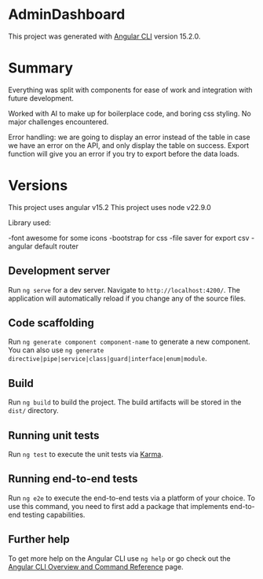 # AdminDashboard

This project was generated with [Angular CLI](https://github.com/angular/angular-cli) version 15.2.0.

# Summary

Everything was split with components for ease of work and integration with future development.

Worked with AI to make up for boilerplace code, and boring css styling. No major challenges encountered.

Error handling: we are going to display an error instead of the table in case we have an error on the API, and only display the table on success. Export function will give you an error if you try to export before the data loads.

# Versions

This project uses angular v15.2
This project uses node v22.9.0

Library used:

-font awesome for some icons
-bootstrap for css
-file saver for export csv
-angular default router

## Development server

Run `ng serve` for a dev server. Navigate to `http://localhost:4200/`. The application will automatically reload if you change any of the source files.

## Code scaffolding

Run `ng generate component component-name` to generate a new component. You can also use `ng generate directive|pipe|service|class|guard|interface|enum|module`.

## Build

Run `ng build` to build the project. The build artifacts will be stored in the `dist/` directory.

## Running unit tests

Run `ng test` to execute the unit tests via [Karma](https://karma-runner.github.io).

## Running end-to-end tests

Run `ng e2e` to execute the end-to-end tests via a platform of your choice. To use this command, you need to first add a package that implements end-to-end testing capabilities.

## Further help

To get more help on the Angular CLI use `ng help` or go check out the [Angular CLI Overview and Command Reference](https://angular.io/cli) page.
